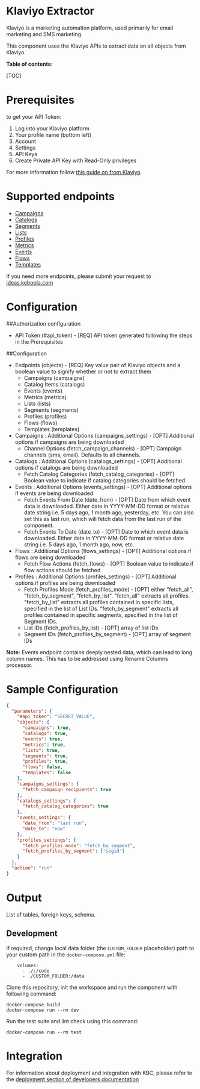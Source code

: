 Klaviyo Extractor
=============

Klaviyo is a marketing automation platform, used primarily for email marketing and SMS marketing.

This component uses the Klaviyo APIs to extract data on all objects from Klaviyo.

**Table of contents:**

[TOC]

Prerequisites
=============
to get your API Token:

1. Log into your Klaviyo platform
2. Your profile name (bottom left)
3. Account
4. Settings
5. API Keys
6. Create Private API Key with Read-Only privileges

For more information follow [this guide on from Klaviyo](https://developers.klaviyo.com/en/docs/retrieve_api_credentials)

Supported endpoints
===================

- [Campaigns](https://developers.klaviyo.com/en/v1-2/reference/get-campaigns)
- [Catalogs](https://developers.klaviyo.com/en/reference/get_catalog_items)
- [Segments](https://developers.klaviyo.com/en/reference/get_segments)
- [Lists](https://developers.klaviyo.com/en/reference/get_lists)
- [Profiles](https://developers.klaviyo.com/en/reference/get_profiles)
- [Metrics](https://developers.klaviyo.com/en/reference/get_metrics)
- [Events](https://developers.klaviyo.com/en/reference/get_events)
- [Flows](https://developers.klaviyo.com/en/reference/get_flows)
- [Templates](https://developers.klaviyo.com/en/reference/get_templates)



If you need more endpoints, please submit your request to
[ideas.keboola.com](https://ideas.keboola.com/)

Configuration
=============

##Authorization configuration

- API Token (#api_token) - [REQ] API token generated following the steps in the Prerequisites

##Configuration

- Endpoints (objects) - [REQ] Key value pair of Klaviyo objects and a boolean value to signify whether or not to extract them
  - Campaigns (campaigns)
  - Catalog Items (catalogs)
  - Events (events)
  - Metrics (metrics)
  - Lists (lists)
  - Segments (segments)
  - Profiles (profiles)
  - Flows (flows)
  - Templates (templates)
- Campaigns : Additional Options (campaigns_settings) - [OPT] Additional options if campaigns are being downloaded
  - Channel Options (fetch_campaign_channels) - [OPT] Campaign channels (sms, email). Defaults to all channels.
- Catalogs : Additional Options (catalogs_settings) - [OPT] Additional options if catalogs are being downloaded
  - Fetch Catalog Categories (fetch_catalog_categories) - [OPT] Boolean value to indicate if catalog categories should be fetched
- Events : Additional Options (events_settings) - [OPT] Additional options if events are being downloaded
  - Fetch Events From Date (date_from) - [OPT] Date from which event data is downloaded. Either date in YYYY-MM-DD format
    or relative date string i.e. 5 days ago, 1 month ago, yesterday, etc. You can also set this as last run, which will
    fetch data from the last run of the component.
  - Fetch Events To Date (date_to) - [OPT] Date to which event data is downloaded. Either date in YYYY-MM-DD format or
    relative date string i.e. 5 days ago, 1 month ago, now, etc.
- Flows : Additional Options (flows_settings) - [OPT] Additional options if flows are being downloaded
  - Fetch Flow Actions (fetch_flows) - [OPT] Boolean value to indicate if flow actions should be fetched
- Profiles : Additional Options (profiles_settings) - [OPT] Additional options if profiles are being downloaded
  - Fetch Profiles Mode (fetch_profiles_mode) - [OPT] either "fetch_all", "fetch_by_segment", "fetch_by_list". 
"fetch_all" extracts all profiles.
"fetch_by_list" extracts all profiles contained in specific lists, specified in the list of List IDs.
"fetch_by_segment" extracts all profiles contained in specific segments, specified in the list of Segment IDs.        
  - List IDs (fetch_profiles_by_list) - [OPT] array of list IDs
  - Segment IDs (fetch_profiles_by_segment) - [OPT] array of segment IDs

**Note:** Events endpoint contains deeply nested data, which can lead to long column names. This has to be addressed using Rename Columns processor.

Sample Configuration
=============

```json
{
  "parameters": {
    "#api_token": "SECRET_VALUE",
    "objects": {
      "campaigns": true,
      "catalogs": true,
      "events": true,
      "metrics": true,
      "lists": true,
      "segments": true,
      "profiles": true,
      "flows": false,
      "templates": false
    },
    "campaigns_settings": {
      "fetch_campaign_recipients": true
    },
    "catalogs_settings": {
      "fetch_catalog_categories": true
    },
    "events_settings": {
      "date_from": "last run",
      "date_to": "now"
    },
    "profiles_settings": {
      "fetch_profiles_mode": "fetch_by_segment",
      "fetch_profiles_by_segment": ["segid"]
    }
  },
  "action": "run"
}
```

Output
======

List of tables, foreign keys, schema.

Development
-----------

If required, change local data folder (the `CUSTOM_FOLDER` placeholder) path to your custom path in
the `docker-compose.yml` file:

~~~~~~~~~~~~~~~~~~~~~~~~~~~~~~~~~~~~~~~~~~~~~~~~~~~~~~~~~~~~~~~~~~~~~~~~~~~~~~~~
    volumes:
      - ./:/code
      - ./CUSTOM_FOLDER:/data
~~~~~~~~~~~~~~~~~~~~~~~~~~~~~~~~~~~~~~~~~~~~~~~~~~~~~~~~~~~~~~~~~~~~~~~~~~~~~~~~

Clone this repository, init the workspace and run the component with following command:

~~~~~~~~~~~~~~~~~~~~~~~~~~~~~~~~~~~~~~~~~~~~~~~~~~~~~~~~~~~~~~~~~~~~~~~~~~~~~~~~
docker-compose build
docker-compose run --rm dev
~~~~~~~~~~~~~~~~~~~~~~~~~~~~~~~~~~~~~~~~~~~~~~~~~~~~~~~~~~~~~~~~~~~~~~~~~~~~~~~~

Run the test suite and lint check using this command:

~~~~~~~~~~~~~~~~~~~~~~~~~~~~~~~~~~~~~~~~~~~~~~~~~~~~~~~~~~~~~~~~~~~~~~~~~~~~~~~~
docker-compose run --rm test
~~~~~~~~~~~~~~~~~~~~~~~~~~~~~~~~~~~~~~~~~~~~~~~~~~~~~~~~~~~~~~~~~~~~~~~~~~~~~~~~

Integration
===========

For information about deployment and integration with KBC, please refer to the
[deployment section of developers documentation](https://developers.keboola.com/extend/component/deployment/)